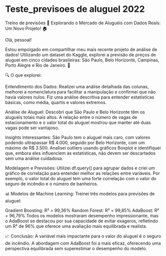 # Teste_previsoes de aluguel 2022
Treino de previsões 
🚀 Explorando o Mercado de Aluguéis com Dados Reais: Um Novo Projeto! 🏠

Olá, pessoal!

Estou empolgado em compartilhar meu mais recente projeto de análise de dados! Utilizando um dataset do Kaggle, explorei a previsão de preços de aluguel em cinco cidades brasileiras: São Paulo, Belo Horizonte, Campinas, Porto Alegre e Rio de Janeiro. 🌟

🔍 O que explorei:

Entendimento dos Dados: Realizei uma análise detalhada das colunas, melhorei a nomenclatura para facilitar a manipulação e confirmei que não havia valores nulos. Fiz uma análise descritiva para entender estatísticas básicas, como média, quartis e valores extremos.

Análise de Aluguel: Descobri que São Paulo e Belo Horizonte têm os aluguéis totais mais altos. A relação entre o número de vagas de estacionamento e o valor total do aluguel mostrou que manter até duas vagas pode ser vantajoso.

Insights Interessantes: São Paulo tem o aluguel mais caro, com valores podendo ultrapassar R$ 4.000, seguido por Belo Horizonte, com um máximo de R$ 3.500. Analisei outliers usando gráficos Boxplot e identifiquei que, embora eles influenciem as estatísticas, não devem ser descartados sem uma análise cuidadosa.

Modelagem e Previsões: Utilizei df.query() para agrupar dados e criei um gráfico de correlação para entender melhor as relações entre variáveis. Por exemplo, o valor total do aluguel tem uma forte correlação com o valor do seguro de incêndio e o número de banheiros.

📊 Modelos de Machine Learning:
Treinei três modelos para previsões de aluguel:

Gradient Boosting: R² = 99,36%
Random Forest: R² = 99,85%
AdaBoost: R² = 96,79%
Todos os modelos mostraram desempenho impressionante, mas o AdaBoost se destacou por sua capacidade de evitar exageros, refletindo um R² de 96% que oferece uma avaliação mais equilibrada e realista.

📈 Conclusão: A variável mais impactante para o valor do aluguel é o seguro de incêndio. A abordagem com AdaBoost foi a mais eficaz, oferecendo uma perspectiva equilibrada sem superestimar o desempenho do modelo.
